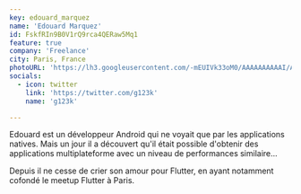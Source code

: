 ```yaml
---
key: edouard_marquez
name: 'Edouard Marquez'
id: FskfRIn9B0V1rQ9rca4QERaw5Mq1
feature: true
company: 'Freelance'
city: Paris, France
photoURL: 'https://lh3.googleusercontent.com/-mEUIVk33oM0/AAAAAAAAAAI/AAAAAAABPEk/iY71eaEL1qc/photo.jpg'
socials:
  - icon: twitter
    link: 'https://twitter.com/g123k'
    name: 'g123k'

---
```


Edouard est un développeur Android qui ne voyait que par les applications natives.
Mais un jour il a découvert qu'il était possible d'obtenir des applications multiplateforme avec un niveau de performances similaire...

Depuis il ne cesse de crier son amour pour Flutter, en ayant notamment cofondé le meetup Flutter à Paris.
